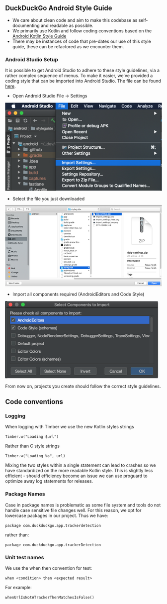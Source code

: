 ## DuckDuckGo Android Style Guide
* We care about clean code and aim to make this codebase as self-documenting and readable as possible.
* We primarily use Kotlin and follow coding conventions based on the [Android Kotlin Style Guide](https://developer.android.com/kotlin/style-guide)
* There may be instances of code that pre-dates our use of this style guide, these can be refactored as we encounter them.

###  Android Studio Setup

It is possible to get Android Studio to adhere to these style guidelines, via a rather complex sequence of menus. To make it easier, we've provided a coding style that can be imported into Android Studio.
The file can be found [here](ddg-settings.zip).

* Open Android Studio File -> Settings

![Setting kotlin style screenshot](import_settings_one.png)

* Select the file you just downloaded


![Setting kotlin style screenshot](import_settings_two.png)

* Import all components required (AndroidEditors and Code Style)

![Setting kotlin style screenshot](import_settings_three.png)

From now on, projects you create should follow the correct style guidelines.

##  Code conventions

### Logging
When logging with Timber we use the new Kotlin styles strings

```Timber.w("Loading $url")```

Rather than C style strings

```Timber.w("Loading %s", url)```

Mixing the two styles within a single statement can lead to crashes so we have standardized on the more readable Kotlin style. This is slightly less efficient - should efficiency become an issue we can use proguard to optimize away log statements for releases.

### Package Names
Case in package names is problematic as some file system and tools do not handle case sensitive file changes well. For this reason, we opt for lowercase packages in our project. Thus we have:

```package com.duckduckgo.app.trackerdetection```

rather than:

```package com.duckduckgo.app.trackerDetection```

### Unit test names
We use the when then convention for test:

```when <condition> then <expected result>```

For example:

```whenUrlIsNotATrackerThenMatchesIsFalse()```
